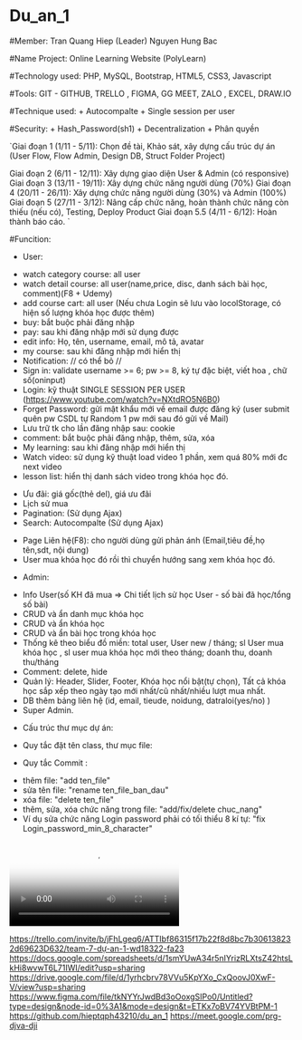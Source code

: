 # Du_an_1

#Member: Tran Quang Hiep (Leader)
         Nguyen Hung Bac

#Name Project: Online Learning Website (PolyLearn)

#Technology used: PHP, MySQL, Bootstrap, HTML5, CSS3, Javascript

#Tools: GIT - GITHUB, TRELLO , FIGMA, GG MEET, ZALO , EXCEL, DRAW.IO

#Technique used: + Autocompalte
                 + Single session per user

#Security:  + Hash_Password(sh1)
            + Decentralization
            + Phân quyền

`Giai đoạn 1 (1/11 - 5/11): Chọn đề tài, Khảo sát, xây dựng cấu trúc dự án (User Flow, Flow Admin, Design DB, Struct Folder Project)

 Giai đoạn 2 (6/11 - 12/11): Xây dựng giao diện User & Admin (có responsive)
 Giai đoạn 3 (13/11 - 19/11): Xây dựng chức năng người dùng (70%)
 Giai đoạn 4 (20/11 - 26/11): Xây dựng chức năng người dùng (30%) và Admin (100%)
 Giai đoạn 5 (27/11 - 3/12): Nâng cấp chức năng, hoàn thành chức năng còn thiếu (nếu có), Testing, Deploy Product
 Giai đoạn 5.5 (4/11 - 6/12): Hoàn thành báo cáo.
`

#Funcition: 
- User: 
+ watch category course: all user
+ watch detail course: all user(name,price, disc, danh sách bài học, comment)(F8 + Udemy)
+ add course cart: all user (Nếu chưa Login sẽ lưu vào locolStorage, có hiện số lượng khóa học được thêm)
+ buy: bắt buộc phải đăng nhập
+ pay: sau khi đăng nhập mới sử dụng được
+ edit info: Họ, tên, username, email, mô tả, avatar
+ my course: sau khi đăng nhập mới hiển thị
+ Notification: // có thể bỏ //
+ Sign in: validate username >= 6; pw >= 8, ký tự đặc biệt, viết hoa , chữ số(oninput)
+ Login: kỹ thuật SINGLE SESSION PER USER (https://www.youtube.com/watch?v=NXtdRO5N6B0)
+ Forget Password: gửi mật khẩu mới về email được đăng ký (user submit quên pw CSDL tự Random 1 pw mới sau đó gửi về Mail)
+ Lưu trữ tk cho lần đăng nhập sau: cookie
+ comment: bắt buộc phải đăng nhập, thêm, sửa, xóa
+ My learning: sau khi đăng nhập mới hiển thị
+ Watch video: sử dụng kỹ thuật load video 1 phần, xem quá 80% mới đc next video
+ lesson list: hiển thị danh sách video trong khóa học đó.
<!-- + *note in video: ghi chú kiến thức. -->
+ Ưu đãi: giá gốc(thẻ del), giá ưu đãi
+ Lịch sử mua
+ Pagination: (Sử dụng Ajax)
+ Search: Autocompalte (Sử dụng Ajax)
<!-- + Delete account: ẩn tk, trong DB có 2 cột userDel (user tự del acc) sẽ bị ẩn
                    AdminHide: admin sẽ ẩn tk đấy -->
+ Page Liên hệ(F8): cho người dùng gửi phản ánh (Email,tiêu đề,họ tên,sdt, nội dung)
+ User mua khóa học đó rồi thì chuyển hướng sang xem khóa học đó.
<!-- Search: thanh tìm kiếm chỉ để ở trang Home -->

- Admin:
<!-- + Lịch sử login của Admin, User -->
+ Info User(số KH đã mua => Chi tiết lịch sử học User - số bài đã học/tổng số bài)
+ CRUD và ẩn danh mục khóa học
+ CRUD và ẩn khóa học
+ CRUD và ẩn bài học trong khóa học
+ Thống kê theo biểu đồ miền: total user, User new / tháng; sl User mua khóa học , sl user mua khóa học mới theo tháng; doanh thu, doanh thu/tháng
+ Comment: delete, hide
+ Quản lý: Header, Slider, Footer, Khóa học nổi bật(tự chọn), Tất cả khóa học sắp xếp theo ngày tạo mới nhất/cũ nhất/nhiều lượt mua nhất.
+ DB thêm bảng liên hệ (id, email, tieude, noidung, datraloi(yes/no) )
+ Super Admin.
<!-- Thêm trong trang phương thức thanh toán(VNPay, Mono, ZaloPay, Bank(checked)) -> new Page Xác 
nhận thanh toán(5p không nhấn Xác nhận ) -> Done/Cancelled -->
<!--  -->

<!-- Nâng cao -->
<!-- Quản lý tiến độ học -->
<!-- Quizz -->
<!-- Cấp chứng chỉ -->
<!--  -->
- Cấu trúc thư mục dự án: 
<!-- + Core: select_one, select_all, check_login -->

- Quy tắc đặt tên class, thư mục file: 

- Quy tắc Commit : 
+ thêm file: "add ten_file"
+ sửa tên file: "rename ten_file_ban_dau"
+ xóa file: "delete ten_file"
+ thêm, sửa, xóa chức năng trong file: "add/fix/delete chuc_nang"
+ Ví dụ sửa chức năng Login password phải có tối thiểu 8 kí tự: "fix Login_password_min_8_character"

*<video poster="pathImg" src="movie.mp4" type="video/mp4">*

https://trello.com/invite/b/jFhLgeq6/ATTIbf86315f17b22f8d8bc7b306138232d69623D632/team-7-dự-an-1-wd18322-fa23
https://docs.google.com/spreadsheets/d/1smYUwA34r5nIYrizRLXtsZ42htsLkHi8wvwT6L71IWI/edit?usp=sharing
https://drive.google.com/file/d/1yrhcbrv78VVu5KpYXo_CxQoovJ0XwF-V/view?usp=sharing
https://www.figma.com/file/tkNYYrJwdBd3oOoxgSIPo0/Untitled?type=design&node-id=0%3A1&mode=design&t=ETKx7oBV74YVBtPM-1
https://github.com/hieptqph43210/du_an_1
https://meet.google.com/prg-djva-dji
